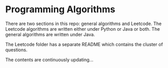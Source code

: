 # Programming Algorithms

There are two sections in this repo: general algorithms and Leetcode. The Leetcode algorithms are written either under Python or Java or both. The general algorithms are written under Java.

The Leetcode folder has a separate README which contains the cluster of questions.

The contents are continuously updating...
